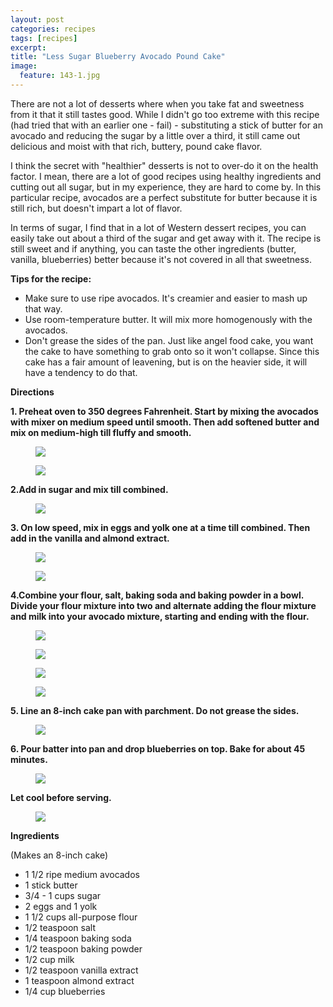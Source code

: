 ```yaml
---
layout: post
categories: recipes
tags: [recipes]
excerpt: 
title: "Less Sugar Blueberry Avocado Pound Cake"
image:
  feature: 143-1.jpg
---
```


There are not a lot of desserts where when you take fat and sweetness from it that it still tastes good.  While I didn't go too extreme with this recipe (had tried that with an earlier one - fail) - substituting a stick of butter for an avocado and reducing the sugar by a little over a third, it still came out delicious and moist with that rich, buttery, pound cake flavor.

I think the secret with "healthier" desserts is not to over-do it on the health factor.  I mean, there are a lot of good recipes using healthy ingredients and cutting out all sugar, but in my experience, they are hard to come by. In this particular recipe, avocados are a perfect substitute for butter because it is still rich, but doesn't impart a lot of flavor.  

In terms of sugar, I find that in a lot of Western dessert recipes, you can easily take out about a third of the sugar and get away with it.  The recipe is still sweet and if anything, you can taste the other ingredients (butter, vanilla, blueberries) better because it's not covered in all that sweetness.

__Tips for the recipe:__

- Make sure to use ripe avocados.  It's creamier and easier to mash up that way.
- Use room-temperature butter.  It will mix more homogenously with the avocados.
- Don't grease the sides of the pan.  Just like angel food cake, you want the cake to have something to grab onto so it won't collapse.  Since this cake has a fair amount of leavening, but is on the heavier side, it will have a tendency to do that.

__Directions__

__1. Preheat oven to 350 degrees Fahrenheit.  Start by mixing the avocados with mixer on medium speed until smooth.  Then add softened butter and mix on medium-high till fluffy and smooth.__

<figure> <img src='/images/143-3.jpg'> </figure>

<figure> <img src='/images/143-4.jpg'> </figure>

__2.Add in sugar and mix till combined.__

<figure> <img src='/images/143-5.jpg'> </figure>

__3. On low speed, mix in eggs and yolk one at a time till combined.  Then add in the vanilla and almond extract.__

<figure> <img src='/images/143-6.jpg'> </figure>

<figure> <img src='/images/143-7.jpg'> </figure>

__4.Combine your flour, salt, baking soda and baking powder in a bowl.  Divide your flour mixture into two and alternate adding the flour mixture and milk into your avocado mixture, starting and ending with the flour.__

<figure> <img src='/images/143-8.jpg'> </figure>

<figure> <img src='/images/143-9.jpg'> </figure>

<figure> <img src='/images/143-10.jpg'> </figure>

<figure> <img src='/images/143-11.jpg'> </figure>

__5. Line an 8-inch cake pan with parchment.  Do not grease the sides.__

<figure> <img src='/images/143-12.jpg'> </figure>

__6. Pour batter into pan and drop blueberries on top.  Bake for about 45 minutes.__

<figure> <img src='/images/143-13.jpg'> </figure>


__Let cool before serving.__

<figure> <img src='/images/143-14.jpg'> </figure>
 
<section class='recipe'>
<p><strong>Ingredients</strong></p>

<p> (Makes an 8-inch cake)</p>

<ul><li>1 1/2 ripe medium avocados</li><li>1 stick butter</li><li>3/4 - 1 cups sugar</li><li>2 eggs and 1 yolk</li><li>1 1/2 cups all-purpose flour</li><li>1/2 teaspoon  salt</li><li>1/4 teaspoon baking soda</li><li>1/2 teaspoon baking powder</li><li>1/2 cup milk</li><li>1/2 teaspoon vanilla extract</li><li>1 teaspoon almond extract</li><li>1/4 cup  blueberries</li></ul></section>